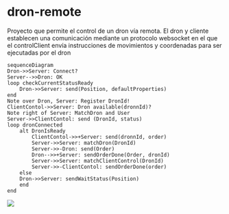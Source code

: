 # dron-remote
 Proyecto que permite el control de un dron vía remota. El dron y cliente establecen una comunicación mediante un protocolo websocket en el que el controlClient envía instrucciones de movimientos y coordenadas para ser ejecutadas por el dron

```mermaid
sequenceDiagram
Dron->>Server: Connect?
Server-->>Dron: OK
loop checkCurrentStatusReady
    Dron->>Server: send(Position, defaultProperties)
end
Note over Dron, Server: Register DronId!
ClientContol->>Server: Dron available(dronnId)?
Note right of Server: MatchDron and User
Server->>ClientContol: send (DronId, status)
loop dronConnected
    alt DronIsReady
        ClientContol->>+Server: send(dronnId, order)
        Server->>Server: matchDron(DronId)
        Server->>-Dron: send(Order)
        Dron-->>+Server: sendOrderDone(Order, dronId)
        Server->>Server: matchClientControl(DronId)
        Server->>-ClientContol: sendOrderDone(order)
    else
    Dron->>Server: sendWaitStatus(Position)
    end
end
```
[![](https://mermaid.ink/img/eyJjb2RlIjoic2VxdWVuY2VEaWFncmFtXG5Ecm9uLT4-U2VydmVyOiBDb25uZWN0P1xuU2VydmVyLS0-PkRyb246IE9LXG5sb29wIGNoZWNrQ3VycmVudFN0YXR1c1JlYWR5XG4gICAgRHJvbi0-PlNlcnZlcjogc2VuZChQb3NpdGlvbiwgZGVmYXVsdFByb3BlcnRpZXMpXG5lbmRcbk5vdGUgb3ZlciBEcm9uLCBTZXJ2ZXI6IFJlZ2lzdGVyIERyb25JZCFcbkNsaWVudENvbnRvbC0-PlNlcnZlcjogRHJvbiBhdmFpbGFibGUoZHJvbm5JZCk_XG5Ob3RlIHJpZ2h0IG9mIFNlcnZlcjogTWF0Y2hEcm9uIGFuZCBVc2VyXG5TZXJ2ZXItPj5DbGllbnRDb250b2w6IHNlbmQgKERyb25JZCwgc3RhdHVzKVxubG9vcCBkcm9uQ29ubmVjdGVkXG4gICAgYWx0IERyb25Jc1JlYWR5XG4gICAgICAgIENsaWVudENvbnRvbC0-PitTZXJ2ZXI6IHNlbmQoZHJvbm5JZCwgb3JkZXIpXG4gICAgICAgIFNlcnZlci0-PlNlcnZlcjogbWF0Y2hEcm9uKERyb25JZClcbiAgICAgICAgU2VydmVyLT4-LURyb246IHNlbmQoT3JkZXIpXG4gICAgICAgIERyb24tLT4-K1NlcnZlcjogc2VuZE9yZGVyRG9uZShPcmRlciwgZHJvbklkKVxuICAgICAgICBTZXJ2ZXItPj5TZXJ2ZXI6IG1hdGNoQ2xpZW50Q29udHJvbChEcm9uSWQpXG4gICAgICAgIFNlcnZlci0-Pi1DbGllbnRDb250b2w6IHNlbmRPcmRlckRvbmUob3JkZXIpXG4gICAgZWxzZVxuICAgIERyb24tPj5TZXJ2ZXI6IHNlbmRXYWl0U3RhdHVzKFBvc2l0aW9uKVxuICAgIGVuZFxuZW5kIiwibWVybWFpZCI6eyJ0aGVtZSI6ImRhcmsifSwidXBkYXRlRWRpdG9yIjpmYWxzZSwiYXV0b1N5bmMiOnRydWUsInVwZGF0ZURpYWdyYW0iOmZhbHNlfQ)](https://mermaid-js.github.io/mermaid-live-editor/edit#eyJjb2RlIjoic2VxdWVuY2VEaWFncmFtXG5Ecm9uLT4-U2VydmVyOiBDb25uZWN0P1xuU2VydmVyLS0-PkRyb246IE9LXG5sb29wIGNoZWNrQ3VycmVudFN0YXR1c1JlYWR5XG4gICAgRHJvbi0-PlNlcnZlcjogc2VuZChQb3NpdGlvbiwgZGVmYXVsdFByb3BlcnRpZXMpXG5lbmRcbk5vdGUgb3ZlciBEcm9uLCBTZXJ2ZXI6IFJlZ2lzdGVyIERyb25JZCFcbkNsaWVudENvbnRvbC0-PlNlcnZlcjogRHJvbiBhdmFpbGFibGUoZHJvbm5JZCk_XG5Ob3RlIHJpZ2h0IG9mIFNlcnZlcjogTWF0Y2hEcm9uIGFuZCBVc2VyXG5TZXJ2ZXItPj5DbGllbnRDb250b2w6IHNlbmQgKERyb25JZCwgc3RhdHVzKVxubG9vcCBkcm9uQ29ubmVjdGVkXG4gICAgYWx0IERyb25Jc1JlYWR5XG4gICAgICAgIENsaWVudENvbnRvbC0-PitTZXJ2ZXI6IHNlbmQoZHJvbm5JZCwgb3JkZXIpXG4gICAgICAgIFNlcnZlci0-PlNlcnZlcjogbWF0Y2hEcm9uKERyb25JZClcbiAgICAgICAgU2VydmVyLT4-LURyb246IHNlbmQoT3JkZXIpXG4gICAgICAgIERyb24tLT4-K1NlcnZlcjogc2VuZE9yZGVyRG9uZShPcmRlciwgZHJvbklkKVxuICAgICAgICBTZXJ2ZXItPj5TZXJ2ZXI6IG1hdGNoQ2xpZW50Q29udHJvbChEcm9uSWQpXG4gICAgICAgIFNlcnZlci0-Pi1DbGllbnRDb250b2w6IHNlbmRPcmRlckRvbmUob3JkZXIpXG4gICAgZWxzZVxuICAgIERyb24tPj5TZXJ2ZXI6IHNlbmRXYWl0U3RhdHVzKFBvc2l0aW9uKVxuICAgIGVuZFxuZW5kIiwibWVybWFpZCI6IntcbiAgXCJ0aGVtZVwiOiBcImRhcmtcIlxufSIsInVwZGF0ZUVkaXRvciI6ZmFsc2UsImF1dG9TeW5jIjp0cnVlLCJ1cGRhdGVEaWFncmFtIjpmYWxzZX0)

